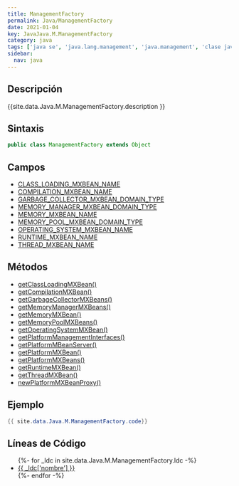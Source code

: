 ```yaml
---
title: ManagementFactory
permalink: Java/ManagementFactory
date: 2021-01-04
key: JavaJava.M.ManagementFactory
category: java
tags: ['java se', 'java.lang.management', 'java.management', 'clase java', 'Java 1.5']
sidebar: 
  nav: java
---
```


## Descripción
{{site.data.Java.M.ManagementFactory.description }}

## Sintaxis
~~~java
public class ManagementFactory extends Object
~~~

## Campos
* [CLASS_LOADING_MXBEAN_NAME](/Java/ManagementFactory/CLASS_LOADING_MXBEAN_NAME)
* [COMPILATION_MXBEAN_NAME](/Java/ManagementFactory/COMPILATION_MXBEAN_NAME)
* [GARBAGE_COLLECTOR_MXBEAN_DOMAIN_TYPE](/Java/ManagementFactory/GARBAGE_COLLECTOR_MXBEAN_DOMAIN_TYPE)
* [MEMORY_MANAGER_MXBEAN_DOMAIN_TYPE](/Java/ManagementFactory/MEMORY_MANAGER_MXBEAN_DOMAIN_TYPE)
* [MEMORY_MXBEAN_NAME](/Java/ManagementFactory/MEMORY_MXBEAN_NAME)
* [MEMORY_POOL_MXBEAN_DOMAIN_TYPE](/Java/ManagementFactory/MEMORY_POOL_MXBEAN_DOMAIN_TYPE)
* [OPERATING_SYSTEM_MXBEAN_NAME](/Java/ManagementFactory/OPERATING_SYSTEM_MXBEAN_NAME)
* [RUNTIME_MXBEAN_NAME](/Java/ManagementFactory/RUNTIME_MXBEAN_NAME)
* [THREAD_MXBEAN_NAME](/Java/ManagementFactory/THREAD_MXBEAN_NAME)

## Métodos
* [getClassLoadingMXBean()](/Java/ManagementFactory/getClassLoadingMXBean)
* [getCompilationMXBean()](/Java/ManagementFactory/getCompilationMXBean)
* [getGarbageCollectorMXBeans()](/Java/ManagementFactory/getGarbageCollectorMXBeans)
* [getMemoryManagerMXBeans()](/Java/ManagementFactory/getMemoryManagerMXBeans)
* [getMemoryMXBean()](/Java/ManagementFactory/getMemoryMXBean)
* [getMemoryPoolMXBeans()](/Java/ManagementFactory/getMemoryPoolMXBeans)
* [getOperatingSystemMXBean()](/Java/ManagementFactory/getOperatingSystemMXBean)
* [getPlatformManagementInterfaces()](/Java/ManagementFactory/getPlatformManagementInterfaces)
* [getPlatformMBeanServer()](/Java/ManagementFactory/getPlatformMBeanServer)
* [getPlatformMXBean()](/Java/ManagementFactory/getPlatformMXBean)
* [getPlatformMXBeans()](/Java/ManagementFactory/getPlatformMXBeans)
* [getRuntimeMXBean()](/Java/ManagementFactory/getRuntimeMXBean)
* [getThreadMXBean()](/Java/ManagementFactory/getThreadMXBean)
* [newPlatformMXBeanProxy()](/Java/ManagementFactory/newPlatformMXBeanProxy)

## Ejemplo
~~~java
{{ site.data.Java.M.ManagementFactory.code}}
~~~

## Líneas de Código
<ul>
{%- for _ldc in site.data.Java.M.ManagementFactory.ldc -%}
   <li>
       <a href="{{_ldc['url'] }}">{{ _ldc['nombre'] }}</a>
   </li>
{%- endfor -%}
</ul>
